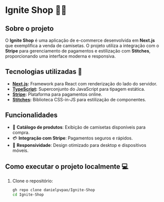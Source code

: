 # Ignite Shop 👕✨


## Sobre o projeto

O **Ignite Shop** é uma aplicação de e-commerce desenvolvida em **Next.js** que exemplifica a venda de camisetas. O projeto utiliza a integração com o **Stripe** para gerenciamento de pagamentos e estilização com **Stitches**, proporcionando uma interface moderna e responsiva.

## Tecnologias utilizadas 🚀

- **[Next.js](https://nextjs.org/):** Framework para React com renderização do lado do servidor.
- **[TypeScript](https://www.typescriptlang.org/):** Superconjunto do JavaScript para tipagem estática.
- **[Stripe](https://stripe.com/):** Plataforma para pagamentos online.
- **[Stitches](https://stitches.dev/):** Biblioteca CSS-in-JS para estilização de componentes.

## Funcionalidades

- 🛒 **Catálogo de produtos**: Exibição de camisetas disponíveis para compra.
- 💳 **Integração com Stripe**: Pagamentos seguros e rápidos.
- 📱 **Responsividade**: Design otimizado para desktop e dispositivos móveis.

## Como executar o projeto localmente 💻

1. Clone o repositório:

   ```bash
   gh repo clone danielpvpao/Ignite-Shop
   cd Ignite-Shop
